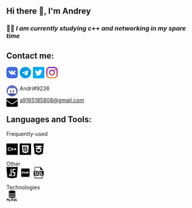 ## Hi there 👋, I'm Andrey

### 👨‍💻 ___I am currently studying c++ and networking in my spare time___

## Contact me:

[<img align="left" alt="C++" width="30px" src="/img/vk.png" style="margin-right:5px;" />][vk]
[<img align="left" alt="C++" width="30px" src="/img/telegram.png" style="margin-right:5px;" />][telegram]
[<img align="left" alt="C++" width="30px" src="/img/twitter.png" style="margin-right:5px;" />][twitter]
[<img align="left" alt="C++" width="30px" src="/img/instagram.png" style="margin-right:5px;" />][instagram]

<br />
<br />

<img align="left" alt="C++" width="30px" src="/img/dis.svg" style="margin-right:5px;" /> Andri#9226


<img align="left" alt="C++" width="30px" src="/img/email.png" style="margin-right:5px;" /> a9165185808@gmail.com

[vk]: https://vk.com/rlo1999
[telegram]: https://t.me/andrierr
[twitter]: https://twitter.com/AndreyErr
[instagram]: https://www.instagram.com/andr5ey/


## Languages and Tools:
Frequently-used
<br />
<br />
<img align="left" alt="C++" width="30px" src="/img/c-logo.png" style="margin-right:5px;" />
<img align="left" alt="html" width="30px" src="/img/html.png" style="margin-right:5px;" />
<img align="left" alt="css" width="30px" src="/img/css-3.png" style="margin-right:5px;" />

<br />

Other
<br />
<img align="left" alt="js" width="30px" src="/img/java-script.png" style="margin-right:5px;" />
<img align="left" alt="php" width="30px" src="/img/php.png" style="margin-right:5px;" />
<img align="left" alt="sql" width="30px" src="/img/sql-file-symbol.png" style="margin-right:5px;" />

<br>

Technologies
<br />
<img align="left" alt="mysql" width="30px" src="/img/mysql.png" style="margin-right:5px;" />

